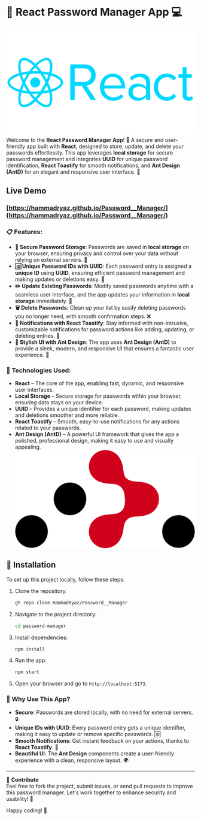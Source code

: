 # 🔑 **React Password Manager App** 💻

![React.js](https://github.com/HammadRyaz/Password__Manager/blob/main/React-Logo-PNG-HD-Image.png?raw=true"React.js")
Welcome to the **React Password Manager App**! 🚀 A secure and user-friendly app built with **React**, designed to store, update, and delete your passwords effortlessly. This app leverages **local storage** for secure password management and integrates **UUID** for unique password identification, **React Toastify** for smooth notifications, and **Ant Design (AntD)** for an elegant and responsive user interface. 🎨
##   Live Demo
### [https://hammadryaz.github.io/Password__Manager/](https://hammadryaz.github.io/Password__Manager/)
### 📋 **Features**:

*   **🔐 Secure Password Storage**: Passwords are saved in **local storage** on your browser, ensuring privacy and control over your data without relying on external servers. 💾
*   **🆔 Unique Password IDs with UUID**: Each password entry is assigned a **unique ID** using **UUID**, ensuring efficient password management and making updates or deletions easy. 🔑
*   **✏️ Update Existing Passwords**: Modify saved passwords anytime with a seamless user interface, and the app updates your information in **local storage** immediately. 🔄
*   **🗑️ Delete Passwords**: Clean up your list by easily deleting passwords you no longer need, with smooth confirmation steps. ❌
*   **🔔 Notifications with React Toastify**: Stay informed with non-intrusive, customizable notifications for password actions like adding, updating, or deleting entries. 🎉
*   **🎨 Stylish UI with Ant Design**: The app uses **Ant Design (AntD)** to provide a sleek, modern, and responsive UI that ensures a fantastic user experience. 🌟

### 🚀 **Technologies Used**:

*   **React** – The core of the app, enabling fast, dynamic, and responsive user interfaces.
*   **Local Storage** – Secure storage for passwords within your browser, ensuring data stays on your device.
*   **UUID** – Provides a unique identifier for each password, making updates and deletions smoother and more reliable.
*   **React Toastify** – Smooth, easy-to-use notifications for any actions related to your passwords.
*   **Ant Design (AntD)** – A powerful UI framework that gives the app a polished, professional design, making it easy to use and visually appealing.
![React.js](https://github.com/HammadRyaz/Password__Manager/blob/main/React-Logo-PNG-Free-Image.png?raw=true"React.js")
## 🔧  Installation
To set up this project locally, follow these steps:

1. Clone the repository:
    ```bash
    gh repo clone HammadRyaz/Password__Manager
    ```

2. Navigate to the project directory:
    ```bash
    cd password-manager
    ```

3. Install dependencies:
    ```bash
    npm install
    ```

4. Run the app:
    ```bash
    npm start
    ```

5. Open your browser and go to `http://localhost:5173`.

### 📍 **Why Use This App?**

*   **Secure**: Passwords are stored locally, with no need for external servers. 🔒
*   **Unique IDs with UUID**: Every password entry gets a unique identifier, making it easy to update or remove specific passwords. 🆔
*   **Smooth Notifications**: Get instant feedback on your actions, thanks to **React Toastify**. 🎉
*   **Beautiful UI**: The **Ant Design** components create a user-friendly experience with a clean, responsive layout. 🌍

---

🌟 **Contribute**  
Feel free to fork the project, submit issues, or send pull requests to improve this password manager. Let's work together to enhance security and usability! 🤝

Happy coding! 🎉
